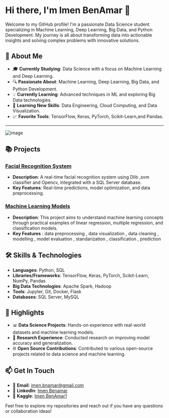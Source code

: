 # Hi there, I'm Imen BenAmar 👋

Welcome to my GitHub profile! I'm a passionate Data Science student specializing in Machine Learning, Deep Learning, Big Data, and Python Development. My journey is all about transforming data into actionable insights and solving complex problems with innovative solutions.

## 🚀 About Me

- 🎓 **Currently Studying**: Data Science with a focus on Machine Learning and Deep Learning.
- 🔍 **Passionate About**: Machine Learning, Deep Learning, Big Data, and Python Development.
- 💡 **Currently Learning**: Advanced techniques in ML and exploring Big Data technologies.
- 🌱 **Learning New Skills**: Data Engineering, Cloud Computing, and Data Visualization.
- 📈 **Favorite Tools**: TensorFlow, Keras, PyTorch, Scikit-Learn,and Pandas.
------------------------------------------------------------------------------------------------------------------------------------------
![image](https://github.com/user-attachments/assets/926b62da-fefe-4d69-8de6-b68a43d61b2d)


## 📚 Projects

### [Facial Recognition System](https://github.com/ImenBenAmar/face_identification)
- **Description**: A real-time facial recognition system using Dlib ,svm classifier and Opencv, integrated with a SQL Server database.
- **Key Features**: Real-time predictions, model optimization, and data preprocessing.
### [Machine Learning Models](https://github.com/ImenBenAmar/Machine_Learning)
- **Description**: This project aims to understand machine learning concepts through practical examples of linear regression, multiple regression, and classification models.
- **Key Features** : data preprocessing , data visualization , data cleaning , modelling , model evaluation , standarization , classification , prediction 
## 🛠️ Skills & Technologies

- **Languages**: Python, SQL
- **Libraries/Frameworks**: TensorFlow, Keras, PyTorch, Scikit-Learn, NumPy, Pandas
- **Big Data Technologies**: Apache Spark, Hadoop
- **Tools**: Jupyter, Git, Docker, Flask
- **Databases**: SQL Server, MySQL

## 🌟 Highlights

- 📊 **Data Science Projects**: Hands-on experience with real-world datasets and machine learning models.
- 🔬 **Research Experience**: Conducted research on improving model accuracy and generalization.
- 🌐 **Open Source Contributions**: Contributed to various open-source projects related to data science and machine learning.


## 📫 Get In Touch
- 📧 **Email**: [imen.bnamar@gmail.com](mailto:imen.bnamar@gmail.com)
- 🔗 **LinkedIn**: [Imen Benamar](https://www.linkedin.com/in/imen-benamar-616079212/)
- 🔗 **Kaggle**: [Imen BenAmar1](https://www.kaggle.com/imenbenamar1)

  
Feel free to explore my repositories and reach out if you have any questions or collaboration ideas!
